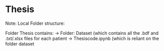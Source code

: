 # Thesis

Note: Local Folder structure:

Folder Thesis contains:
-> Folder: Dataset (which contains all the .bdf and .txt/.xlsx files for each patient
-> Thesiscode.ipynb (which is reliant on the folder dataset
